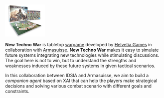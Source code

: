 <img src="docs/ntw.jpg" alt="Crema" width="128"/>

**New Techno War** is tabletop [wargame](https://deftech.ch/it/wargaming/) developed by [Helvetia Games](https://helvetia-games.ch/) in collaboration with [Armasuisse](https://www.ar.admin.ch/en/armasuisse-wissenschaft-und-technologie-w-t/home.html). **New Techno War** makes it easy to simulate future systems integrating new technologies while stimulating discussions. The goal here is not to win, but to understand the strengths and weaknesses induced by these future systems in given tactical scenarios.

In this collaboration between IDSIA and Armasuisse, we aim to build a *companion agent* based on XAI that can help the players make strategical decisions and solving various combat scenario with different goals and constraints.
